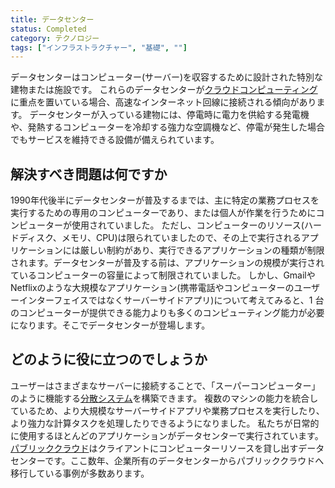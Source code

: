 ```yaml
---
title: データセンター
status: Completed
category: テクノロジー
tags: ["インフラストラクチャー", "基礎", ""]
---
```


データセンターはコンピューター(サーバー)を収容するために設計された特別な建物または施設です。
これらのデータセンターが[クラウドコンピューティング](/ja/cloud-computing/)に重点を置いている場合、高速なインターネット回線に接続される傾向があります。
データセンターが入っている建物には、停電時に電力を供給する発電機や、発熱するコンピューターを冷却する強力な空調機など、停電が発生した場合でもサービスを維持できる設備が備えられています。

## 解決すべき問題は何ですか

1990年代後半にデータセンターが普及するまでは、主に特定の業務プロセスを実行するための専用のコンピューターであり、または個人が作業を行うためにコンピューターが使用されていました。
ただし、コンピューターのリソース(ハードディスク、メモリ、CPU)は限られていましたので、その上で実行されるアプリケーションには厳しい制約があり、実行できるアプリケーションの種類が制限されます。データセンターが普及する前は、アプリケーションの規模が実行されているコンピューターの容量によって制限されていました。
しかし、GmailやNetflixのような大規模なアプリケーション(携帯電話やコンピューターのユーザーインターフェイスではなくサーバーサイドアプリ)について考えてみると、1 台のコンピューターが提供できる能力よりも多くのコンピューティング能力が必要になります。そこでデータセンターが登場します。

## どのように役に立つのでしょうか

ユーザーはさまざまなサーバーに接続することで、「スーパーコンピューター」のように機能する[分散システム](/ja/distributed-systems/)を構築できます。
複数のマシンの能力を統合しているため、より大規模なサーバーサイドアプリや業務プロセスを実行したり、より強力な計算タスクを処理したりできるようになりました。
私たちが日常的に使用するほとんどのアプリケーションがデータセンターで実行されています。
[パブリッククラウド](ja/cloud-computing/)はクライアントにコンピューターリソースを貸し出すデータセンターです。ここ数年、企業所有のデータセンターからパブリッククラウドへ移行している事例が多数あります。
